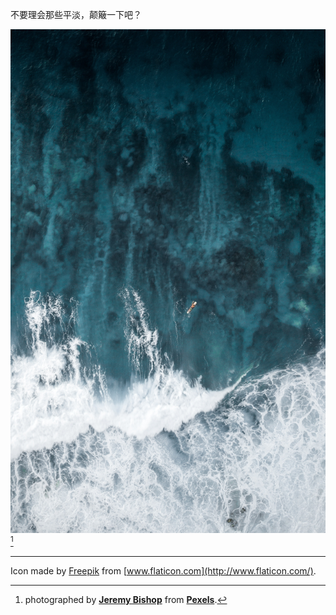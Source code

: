 不要理会那些平淡，颠簸一下吧？

![](pic/pexels-jeremy-bishop-2397652.jpg)[^1]














------
[^1]: photographed by  **[Jeremy Bishop](https://www.pexels.com/zh-cn/@jeremy-bishop-1260133?utm_content=attributionCopyText&utm_medium=referral&utm_source=pexels)** from **[Pexels](https://www.pexels.com/zh-cn/photo/2397652/?utm_content=attributionCopyText&utm_medium=referral&utm_source=pexels)**.


Icon made by [Freepik](https://www.flaticon.com/authors/freepik) from [www.flaticon.com](http://www.flaticon.com/).

